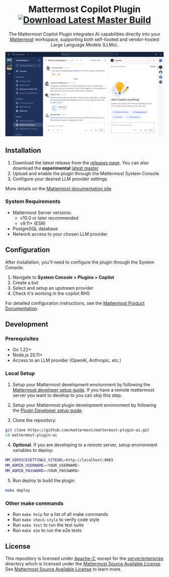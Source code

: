<div align="center">

# Mattermost Copilot Plugin [![Download Latest Master Build](https://img.shields.io/badge/Download-Latest%20Master%20Build-blue)](https://github.com/mattermost/mattermost-plugin-ai/releases/tag/latest-master)

The Mattermost Copilot Plugin integrates AI capabilities directly into your [Mattermost](https://github.com/mattermost/mattermost) workspace, supporting both self-hosted and vendor-hosted Large Language Models (LLMs).

</div>

![The Mattermost Copilot AI Plugin is an extension for mattermost that provides functionality for self-hosted and vendor-hosted LLMs](img/mattermost-ai-llm-access.webp)

## Installation

1. Download the latest release from the [releases page](https://github.com/mattermost/mattermost-plugin-ai/releases). You can also download the **experimental** [latest master](https://github.com/mattermost/mattermost-plugin-ai/releases/tag/latest-master)
2. Upload and enable the plugin through the Mattermost System Console
3. Configure your desired LLM provider settings

More details on the [Mattermost documentation site](https://docs.mattermost.com/configure/enable-copilot.html)

### System Requirements

- Mattermost Server versions:
  - v10.0 or later recommended
  - v9.11+ (ESR)
- PostgreSQL database
- Network access to your chosen LLM provider

## Configuration

After installation, you'll need to configure the plugin through the System Console:

1. Navigate to **System Console > Plugins > Copilot**
2. Create a bot
3. Select and setup an upstream provider
4. Check it's working in the copilot RHS

For detailed configuration instructions, see the [Mattermost Product Documentation](https://docs.mattermost.com/configure/enable-copilot.html#mattermost-configuration).

## Development

### Prerequisites

- Go 1.22+
- Node.js 20.11+
- Access to an LLM provider (OpenAI, Anthropic, etc.)

### Local Setup

1. Setup your Mattermost development environment by following the [Mattermost developer setup guide](https://developers.mattermost.com/contribute/server/developer-setup/). If you have a remote mattermost server you want to develop to you can skip this step. 

2. Setup your Mattermost plugin development environment by following the [Plugin Developer setup guide](https://developers.mattermost.com/integrate/plugins/developer-setup/).

3. Clone the repository:
```bash
git clone https://github.com/mattermost/mattermost-plugin-ai.git
cd mattermost-plugin-ai
```

4. **Optional**. If you are developing to a remote server, setup environment variables to deploy:
```bash
MM_SERVICESETTINGS_SITEURL=http://localhost:8065
MM_ADMIN_USERNAME=<YOUR_USERNAME>
MM_ADMIN_PASSWORD=<YOUR_PASSWORD>
```

5. Run deploy to build the plugin
```bash
make deploy
```

### Other make commands

- Run `make help` for a list of all make commands
- Run `make check-style` to verify code style
- Run `make test` to run the test suite
- Run `make e2e` to run the e2e tests


## License

This repository is licensed under [Apache-2](./LICENSE), except for the [server/enterprise](server/enterprise) directory which is licensed under the [Mattermost Source Available License](LICENSE.enterprise). See [Mattermost Source Available License](https://docs.mattermost.com/overview/faq.html#mattermost-source-available-license) to learn more.
